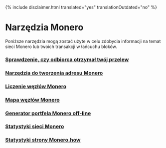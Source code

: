 {% include disclaimer.html translated="yes" translationOutdated="no" %}

# Narzędzia Monero

Poniższe narzędzia mogą zostać użyte w celu zdobycia informacji na temat sieci Monero lub twoich transakcji w łańcuchu bloków.

### [Sprawdzenie, czy odbiorca otrzymał twój przelew](http://xmrtests.llcoins.net/checktx.html)

### [Narzędzia do tworzenia adresu Monero](https://xmr.llcoins.net/)

### [Liczenie węzłów Monero](http://moneronodes.i2p.xyz/)

### [Mapa węzłów Monero](https://monerohash.com/nodes-distribution.html)

### [Generator portfela Monero off-line](http://moneroaddress.org/)

### [Statystyki sieci Monero](http://moneroblocks.info/stats)

### [Statystyki strony Monero.how](https://www.monero.how/)
